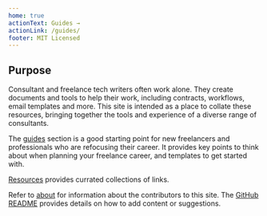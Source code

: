 ```yaml
---
home: true
actionText: Guides →
actionLink: /guides/
footer: MIT Licensed
---
```


## Purpose

Consultant and freelance tech writers often work alone. They create documents and tools to help their work, including contracts, workflows, email templates and more. This site is intended as a place to collate these resources, bringing together the tools and experience of a diverse range of consultants. 

The [guides](guides/index.md) section is a good starting point for new freelancers and professionals who are refocusing their career. It provides key points to think about when planning your freelance career, and templates to get started with.

[Resources](resources/index.md) provides currated collections of links.

Refer to [about](about/index.md) for information about the contributors to this site. The [GitHub README](https://github.com/StarfallProjects/consultant-tech-writer-toolkit) provides details on how to add content or suggestions.